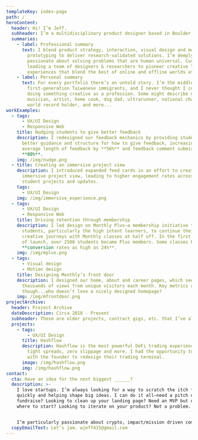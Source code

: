 ```yaml
---
templateKey: index-page
path: /
heroContent:
  header: Hi! I’m Jeff.
  subheader: I’m a multidisciplinary product designer based in Boulder, Colorado.
  summaries:
    - label: Professional summary
      text: I blend product strategy, interaction, visual design and motion
        prototyping to deliver research-validated solutions. I’m deeply
        passionate about solving problems that are human universal. Currently
        leading a team of designers & researchers to pioneer creative learning
        experiences that blend the best of online and offline worlds at Monthly.
    - label: Personal summary
      text: For every portfolio there’s an untold story. I’m the middle child of
        first-generation Taiwanese immigrants, and I never thought I could be
        doing something creative as a profession. Some might describe me as a
        musician, artist, home cook, dog dad, ultrarunner, national champion,
        world record holder, and more...
workExamples:
  - tags:
      - UX/UI Design
      - Responsive Web
    title: Nudging students to give better feedback
    description: I redesigned our feedback mechanics by providing students with
      better guidance and structure for how to give feedback, increasing the
      average length of feedback by **56%** and feedback comment submission by
      **88%**.
    img: /img/nudge.png
  - title: Creating an immersive project view
    description: I introduced expanded feed cards in an effort to create a more
      immersive project view, leading to higher engagement rates across all
      student projects and updates.
    tags:
      - UX/UI Design
    img: /img/immersive_experience.png
  - tags:
      - UX/UI Design
      - Responsive Web
    title: Driving retention through membership
    description: I led design on Monthly Plus—a membership initiative that allows
      students, particularly the high intent learners, to continue their
      creative journeys with Monthly classes at half off. In the first 3 months
      of launch, over 2500 students became Plus members. Some classes had
      **conversion rates as high as 24%**.
    img: /img/mplus.png
  - tags:
      - Visual design
      - Motion design
    title: Designing Monthly’s front door
    description: I designed our home, about and career pages, which see hundreds of
      thousands of views from unique visitors each month. Key metrics aside
      though...who doesn’t love a nicely designed homepage?
    img: /img/mfrontdoor.png
projectArchive:
  header: Project Archive
  dateDescription: Circa 2018 - Present
  subheader: These are older projects, contract gigs, etc. that I’ve also had my hands on.
  projects:
    - tags:
        - UX/UI Design
      title: Hashflow
      description: Hashflow is the most powerful DeFi trading experience, featuring
        tight spreads, zero slippage and more. I had the opportunity to work
        with the founder to redesign their trading terminal.
      image: /img/hashflow.png
      img: /img/hashflow.png
contact:
  cta: Have an idea for the next biggest ______?
  description: >-
    I love startups. I’m always looking for a way to scratch the itch for moving
    quickly and helping shape big ideas. I can do it all—need a pitch deck for a
    fundraise? Looking to clean up your landing page? Need an MVP but don’t know
    where to start? Looking to iterate on your product? Not a problem.


    I’m particularly passionate about crypto, impact/mission driven companies, and products focused on building communities.
  copyEmailText: Let’s jam. wjeff415@gmail.com
---
```

